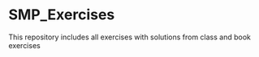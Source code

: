 # SMP_Exercises
This repository includes all exercises with solutions from class and book exercises
